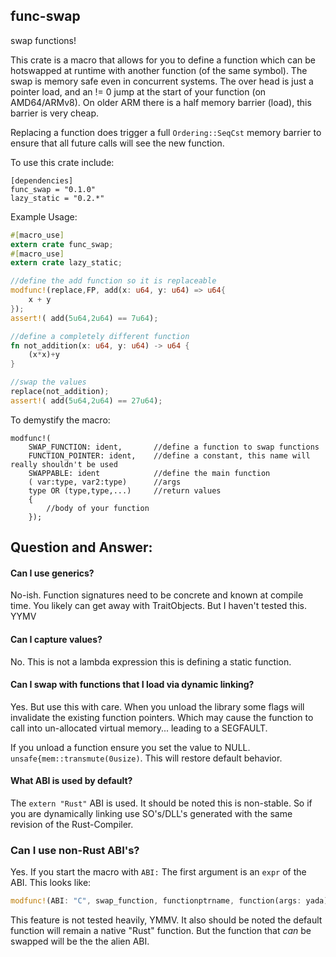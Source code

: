 func-swap
---

swap functions!

This crate is a macro that allows for you to define a function which can be
hotswapped at runtime with another function (of the same symbol). The swap
is memory safe even in concurrent systems. The over head is just a pointer
load, and an != 0 jump at the start of your function (on AMD64/ARMv8).
On older ARM there is a half memory barrier (load), this barrier is very
cheap.

Replacing a function does trigger a full `Ordering::SeqCst` memory barrier
to ensure that all future calls will see the new function.

To use this crate include:

```
[dependencies]
func_swap = "0.1.0"
lazy_static = "0.2.*"
```

Example Usage:

```rust
#[macro_use]
extern crate func_swap;
#[macro_use]
extern crate lazy_static;

//define the add function so it is replaceable
modfunc!(replace,FP, add(x: u64, y: u64) => u64{
	x + y
});
assert!( add(5u64,2u64) == 7u64);

//define a completely different function
fn not_addition(x: u64, y: u64) -> u64 {
	(x*x)+y
}

//swap the values
replace(not_addition);
assert!( add(5u64,2u64) == 27u64);
```

To demystify the macro:

```
modfunc!(
	SWAP_FUNCTION: ident,		//define a function to swap functions
	FUNCTION_POINTER: ident,	//define a constant, this name will really shouldn't be used
	SWAPPABLE: ident			//define the main function
	( var:type, var2:type)		//args
	type OR (type,type,...)		//return values
	{
		//body of your function
	});
```

## Question and Answer:

#### Can I use generics?

No-ish. Function signatures need to be concrete and known at compile time.
You likely can get away with TraitObjects. But I haven't tested this. YYMV

#### Can I capture values?

No. This is not a lambda expression this is defining a static function.

#### Can I swap with functions that I load via dynamic linking?

Yes. But use this with care. When you unload the library some flags will
invalidate the existing function pointers. Which may cause the function
to call into un-allocated virtual memory... leading to a SEGFAULT. 

If you unload a function ensure you set the value to NULL. `unsafe{mem::transmute(0usize)`. This will restore default behavior.

#### What ABI is used by default?

The `extern "Rust"` ABI is used. It should be noted this is non-stable. So
if you are dynamically linking use SO's/DLL's generated with the same
revision of the Rust-Compiler.

### Can I use non-Rust ABI's?

Yes. If you start the macro with `ABI:` The first argument is an `expr` of
the ABI. This looks like:

```rust
modfunc!(ABI: "C", swap_function, functionptrname, function(args: yada)
```

This feature is not tested heavily, YMMV. It also should be noted the 
default function will remain a native "Rust" function. But the function that _can_ be swapped will be the the alien ABI.
